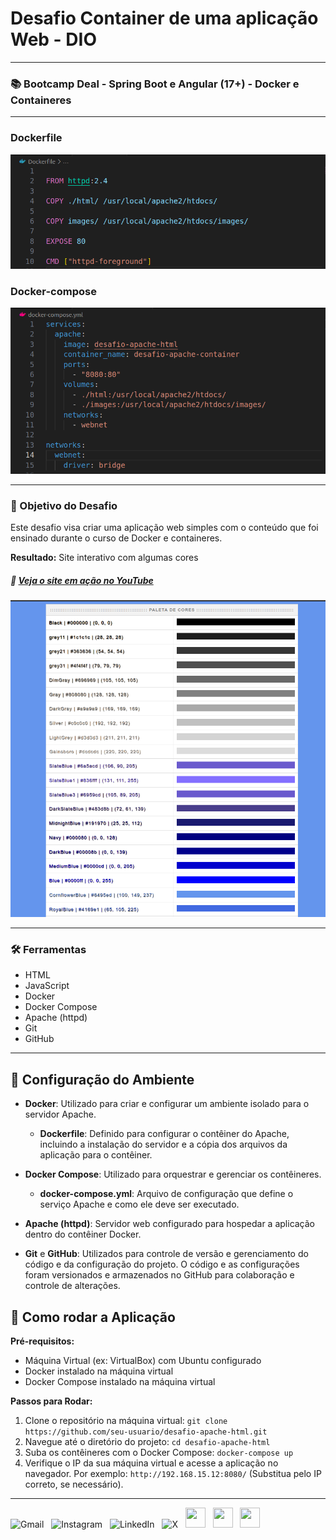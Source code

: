 # Desafio Container de uma aplicação Web - DIO
---
### 📚 Bootcamp Deal - Spring Boot e Angular (17+) - Docker e Containeres

---

### Dockerfile

![Dockerfile](images/dockerfile.png)


### Docker-compose

![Docker-compose](images/docker-compose.png)

---

### 🎯 Objetivo do Desafio

 Este desafio visa criar uma aplicação web simples com o conteúdo que foi ensinado durante o curso de Docker e containeres.


**Resultado:** Site interativo com algumas cores

##### 🎥 [Veja o site em ação no YouTube](https://youtu.be/foAQtdR_iU4)



![Cores](images/cores.png)

---

### 🛠️ Ferramentas

- HTML
- JavaScript
- Docker
- Docker Compose
- Apache (httpd)
- Git
- GitHub

---

## 🚀 Configuração do Ambiente

- **Docker**: Utilizado para criar e configurar um ambiente isolado para o servidor Apache.
  - **Dockerfile**: Definido para configurar o contêiner do Apache, incluindo a instalação do servidor e a cópia dos arquivos da aplicação para o contêiner.

- **Docker Compose**: Utilizado para orquestrar e gerenciar os contêineres.
  - **docker-compose.yml**: Arquivo de configuração que define o serviço Apache e como ele deve ser executado.

- **Apache (httpd)**: Servidor web configurado para hospedar a aplicação dentro do contêiner Docker.

- **Git** e **GitHub**: Utilizados para controle de versão e gerenciamento do código e da configuração do projeto. O código e as configurações foram versionados e armazenados no GitHub para colaboração e controle de alterações.


## 📒 Como rodar a Aplicação

**Pré-requisitos:**
- Máquina Virtual (ex: VirtualBox) com Ubuntu configurado
- Docker instalado na máquina virtual
- Docker Compose instalado na máquina virtual

**Passos para Rodar:**

1. Clone o repositório na máquina virtual: `git clone https://github.com/seu-usuario/desafio-apache-html.git`
2. Navegue até o diretório do projeto: `cd desafio-apache-html`
3. Suba os contêineres com o Docker Compose: `docker-compose up`
4. Verifique o IP da sua máquina virtual e acesse a aplicação no navegador. Por exemplo: `http://192.168.15.12:8080/` (Substitua pelo IP correto, se necessário).


---

<div>
  <a href="mailto:alexandre.lorena@gmail.com" style="text-decoration: none;">
    <img src="https://cdn.simpleicons.org/gmail" alt="Gmail" width="32" height="32"></a>&nbsp;&nbsp;
  <a href="https://www.instagram.com/alexandre_lorena/" style="text-decoration: none;">
    <img src="https://cdn.simpleicons.org/instagram" alt="Instagram" width="32" height="32"></a>&nbsp;&nbsp; 
<a href="https://www.linkedin.com/in/alexandreluizlorena/" style="text-decoration: none;">
    <img src="https://cdn.simpleicons.org/linkedin" alt="LinkedIn" width="32" height="32"></a>&nbsp;&nbsp;
  <a href="https://twitter.com/alefaith" style="text-decoration: none;">
    <img src="https://cdn.simpleicons.org/x" alt="X" width="32" height="32"></a>&nbsp;&nbsp;
  <a href="https://www.youtube.com/@alefaith2008/featured" style="text-decoration: none;">
    <img src="https://cdn.simpleicons.org/youtube" width="32" height="32"></a>&nbsp;&nbsp;
  <a href="https://steamcommunity.com/id/alexandrelorena/" style="text-decoration: none;">
    <img src="https://cdn.simpleicons.org/steam/gray" width="32" height="32"></a>&nbsp;&nbsp;
  <a href="https://discord.com/channels/alelorena" style="text-decoration: none;">
    <img src="https://cdn.simpleicons.org/discord" width="32" height="32"></a>
</div>
